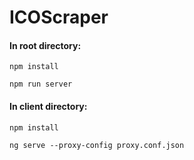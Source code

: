 # ICOScraper

#### In root directory:

`npm install`

`npm run server`

#### In client directory:

`npm install`

`ng serve --proxy-config proxy.conf.json`
